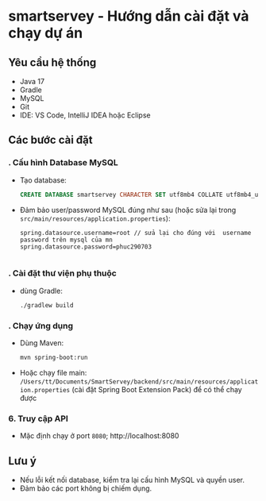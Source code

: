 # smartservey - Hướng dẫn cài đặt và chạy dự án

## Yêu cầu hệ thống

- Java 17
- Gradle
- MySQL
- Git
- IDE: VS Code, IntelliJ IDEA hoặc Eclipse

## Các bước cài đặt



### . Cấu hình Database MySQL

- Tạo database:
  ```sql
  CREATE DATABASE smartservey CHARACTER SET utf8mb4 COLLATE utf8mb4_unicode_ci;
  ```
- Đảm bảo user/password MySQL đúng như sau (hoặc sửa lại trong `src/main/resources/application.properties`):
  ```
  spring.datasource.username=root // sửa lại cho đúng với  username password trên mysql của mn
  spring.datasource.password=phuc290703
  ```

  ```

### . Cài đặt thư viện phụ thuộc


- dùng Gradle:
  ```bash
  ./gradlew build
  ```

### . Chạy ứng dụng

- Dùng Maven:
  ```bash
  mvn spring-boot:run
  ```
- Hoặc chạy file main: `/Users/tt/Documents/SmartServey/backend/src/main/resources/application.properties` (cài đặt Spring Boot Extension Pack) để có thể chạy được

### 6. Truy cập API

- Mặc định chạy ở port `8080`;
  http://localhost:8080


## Lưu ý

- Nếu lỗi kết nối database, kiểm tra lại cấu hình MySQL và quyền user.
- Đảm bảo các port không bị chiếm dụng.